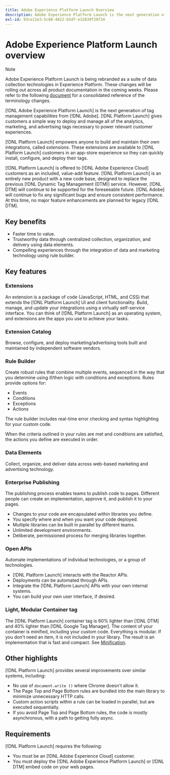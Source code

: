 ```yaml
---
title: Adobe Experience Platform Launch Overview
description: Adobe Experience Platform Launch is the next generation of tag management capabilities from Adobe. Platform Launch gives customers a simple way to deploy and manage all of the analytics, marketing, and advertising tags necessary to power relevant customer experiences.
exl-id: 93ce11e3-5c88-4822-b5df-e32839f29f34
---
```

# Adobe Experience Platform Launch overview

>[!NOTE]
>
>Adobe Experience Platform Launch is being rebranded as a suite of data collection technologies in Experience Platform. These changes will be rolling out across all product documentation in the coming weeks. Please refer to the following [document](../../launch-term-updates.md) for a consolidated reference of the terminology changes.

[!DNL Adobe Experience Platform Launch] is the next generation of tag management capabilities from [!DNL Adobe]. [!DNL Platform Launch] gives customers a simple way to deploy and manage all of the analytics, marketing, and advertising tags necessary to power relevant customer experiences.

[!DNL Platform Launch] empowers anyone to build and maintain their own integrations, called _extensions_. These extensions are available to [!DNL Platform Launch] customers in an app-store experience so they can quickly install, configure, and deploy their tags.

[!DNL Platform Launch] is offered to [!DNL Adobe Experience Cloud] customers as an included, value-add feature. [!DNL Platform Launch] is an entirely new product with a new code base, designed to replace the previous [!DNL Dynamic Tag Management (DTM)] service. However, [!DNL DTM] will continue to be supported for the foreseeable future. [!DNL Adobe] will continue to fix any significant bugs and ensure consistent performance. At this time, no major feature enhancements are planned for legacy [!DNL DTM].

## Key benefits

* Faster time to value.
* Trustworthy data through centralized collection, organization, and delivery using data elements.
* Compelling experiences through the integration of data and marketing technology using rule builder.

## Key features

### Extensions

An extension is a package of code (JavaScript, HTML, and CSS) that extends the [!DNL Platform Launch] UI and client functionality. Build, manage, and update your integrations using a virtually self-service interface. You can think of [!DNL Platform Launch] as an operating system, and extensions are the apps you use to achieve your tasks.

### Extension Catalog

Browse, configure, and deploy marketing/advertising tools built and maintained by independent software vendors.

### Rule Builder

Create robust rules that combine multiple events, sequenced in the way that you determine using if/then logic with conditions and exceptions. Rules provide options for:

* Events
* Conditions
* Exceptions
* Actions

The rule builder includes real-time error checking and syntax highlighting for your custom code.

When the criteria outlined in your rules are met and conditions are satisfied, the actions you define are executed in order.

### Data Elements

Collect, organize, and deliver data across web-based marketing and advertising technology.

### Enterprise Publishing

The publishing process enables teams to publish code to pages. Different people can create an implementation, approve it, and publish it to your pages.

* Changes to your code are encapsulated within libraries you define.
* You specify where and when you want your code deployed.
* Multiple libraries can be built in parallel by different teams.
* Unlimited development environments.
* Deliberate, permissioned process for merging libraries together.

### Open APIs

Automate implementations of individual technologies, or a group of technologies.

* [!DNL Platform Launch]  interacts with the Reactor APIs.
* Deployments can be automated through APIs.
* Integrate the [!DNL Platform Launch]  APIs with your own internal systems.
* You can build your own user interface, if desired.

### Light, Modular Container tag

The [!DNL Platform Launch] container tag is 60% lighter than [!DNL DTM] and 40% lighter than [!DNL Google Tag Manager]. The content of your container is minified, including your custom code. Everything is modular. If you don't need an item, it is not included in your library. The result is an implementation that is fast and compact. See [Minification](/help/launch-reference/publishing/builds.md).

## Other highlights

[!DNL Platform Launch]  provides several improvements over similar systems, including:

* No use of `document.write ()` where Chrome doesn't allow it.
* The Page Top and Page Bottom rules are bundled into the main library to minimize unnecessary HTTP calls.
* Custom action scripts within a rule can be loaded in parallel, but are executed sequentially.
* If you avoid Page Top and Page Bottom rules, the code is mostly asynchronous, with a path to getting fully async.

## Requirements

[!DNL Platform Launch] requires the following:

* You must be an [!DNL Adobe Experience Cloud] customer.
* You must deploy the [!DNL Adobe Experience Platform Launch] or [!DNL DTM] embed code on your web pages.
